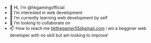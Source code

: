 - 👋 Hi, I’m @hkgamingofficial
- 👀 I’m interested in web development
- 🌱 I’m currently learning web development by self
- 💞️ I’m looking to collaborate on
- 📫 How to reach me hkthegamer55@gmail.com
i am a begginer web developer with no skill but am looking to improve'


<!---
hkgamingofficial/hkgamingofficial is a ✨ special ✨ repository because its `README.md` (this file) appears on your GitHub profile.
You can click the Preview link to take a look at your changes.
--->
